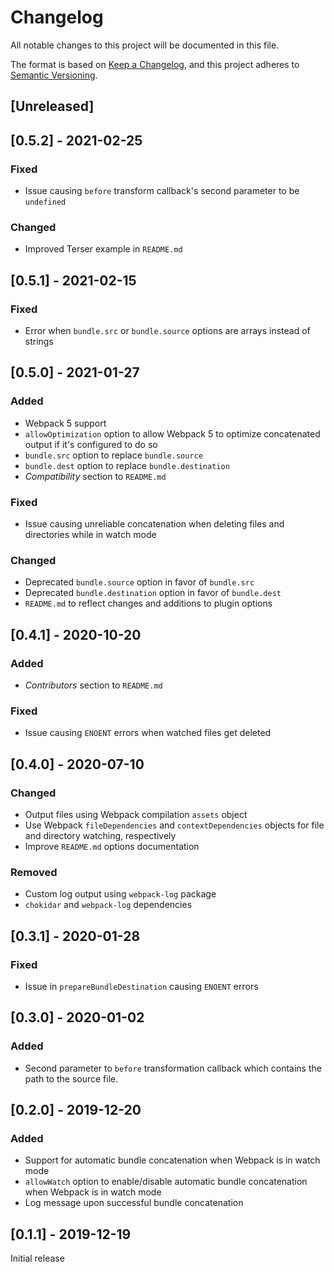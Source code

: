 # Changelog
All notable changes to this project will be documented in this file.

The format is based on [Keep a Changelog](https://keepachangelog.com/en/1.0.0/),
and this project adheres to [Semantic Versioning](https://semver.org/spec/v2.0.0.html).

## [Unreleased]

## [0.5.2] - 2021-02-25
### Fixed
- Issue causing `before` transform callback's second parameter to be `undefined`

### Changed
- Improved Terser example in `README.md`

## [0.5.1] - 2021-02-15
### Fixed
- Error when `bundle.src` or `bundle.source` options are arrays instead of strings

## [0.5.0] - 2021-01-27
### Added
- Webpack 5 support
- `allowOptimization` option to allow Webpack 5 to optimize concatenated output if it's configured to do so
- `bundle.src` option to replace `bundle.source`
- `bundle.dest` option to replace `bundle.destination`
- *Compatibility* section to `README.md`

### Fixed
- Issue causing unreliable concatenation when deleting files and directories while in watch mode

### Changed
- Deprecated `bundle.source` option in favor of `bundle.src`
- Deprecated `bundle.destination` option in favor of `bundle.dest`
- `README.md` to reflect changes and additions to plugin options

## [0.4.1] - 2020-10-20
### Added
- *Contributors* section to `README.md`

### Fixed
- Issue causing `ENOENT` errors when watched files get deleted

## [0.4.0] - 2020-07-10
### Changed
- Output files using Webpack compilation `assets` object
- Use Webpack `fileDependencies` and `contextDependencies` objects for file and directory watching, respectively
- Improve `README.md` options documentation

### Removed
- Custom log output using `webpack-log` package
- `chokidar` and `webpack-log` dependencies

## [0.3.1] - 2020-01-28
### Fixed
- Issue in `prepareBundleDestination` causing `ENOENT` errors

## [0.3.0] - 2020-01-02
### Added
- Second parameter to `before` transformation callback which contains the path to the source file.

## [0.2.0] - 2019-12-20
### Added
- Support for automatic bundle concatenation when Webpack is in watch mode
- `allowWatch` option to enable/disable automatic bundle concatenation when Webpack is in watch mode
- Log message upon successful bundle concatenation

## [0.1.1] - 2019-12-19
Initial release
